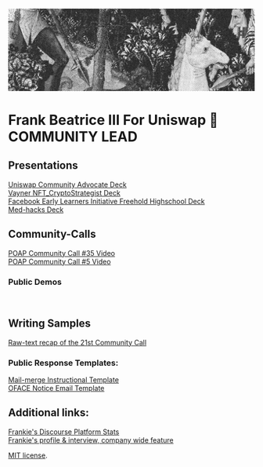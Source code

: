 

![Banner](assets/Uniswap_Image_02.png)


# Frank Beatrice III For Uniswap 🦄 COMMUNITY LEAD

## Presentations
[Uniswap Community Advocate Deck](https://bit.ly/Uniswap-Community-Advocate-Deck) <br>
[Vayner NFT_CryptoStrategist Deck](https://bit.ly/vayner-nft_CryptoStrategist_frankbeatriceIII) <br>
[Facebook Early Learners Initiative Freehold Highschool Deck](https://bit.ly/facebook-early-learners-initiative ) <br>
[Med-hacks Deck](https://bit.ly/med-hacks-mlh)

## Community-Calls
[POAP Community Call #35 Video](https://bit.ly/poap-community-call-35-video) <br>
[POAP Community Call #5 Video](https://bit.ly/poap-community-call-5-video-)
### Public Demos
[](https://bit.ly/Cyberconnect-Demo-Cyber-Graph-Integration-walkthrough-POAP) <br>
[](https://bit.ly/Rainbow-me-Integration-walkthrough-POAP)

## Writing Samples
[Raw-text recap of the 21st Community Call](https://bit.ly/recap-of-poap-community-call-21) <br>

### Public Response Templates:
[Mail-merge Instructional Template](https://bit.ly/mail-merge-template) <br>
[OFACE Notice Email Template](https://bit.ly/OFAC-template)

## Additional links:
[Frankie's Discourse Platform Stats](https://bit.ly/statsdiscoursepoapxyzstats)  <br>
[Frankie's profile & interview, company wide feature](https://bit.ly/profile-and-interview-poap-company-feature)

[MIT license](https://github.com/sblisesivdin/biscuit/blob/gh-pages/LICENSE).
